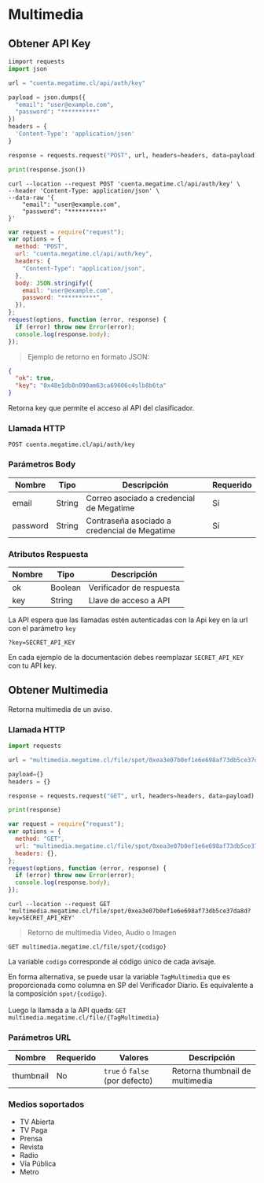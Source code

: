 # Multimedia

## Obtener API Key

```python
iimport requests
import json

url = "cuenta.megatime.cl/api/auth/key"

payload = json.dumps({
  "email": "user@example.com",
  "password": "**********"
})
headers = {
  'Content-Type': 'application/json'
}

response = requests.request("POST", url, headers=headers, data=payload)

print(response.json())


```

```shell
curl --location --request POST 'cuenta.megatime.cl/api/auth/key' \
--header 'Content-Type: application/json' \
--data-raw '{
    "email": "user@example.com",
    "password": "**********"
}'
```

```javascript
var request = require("request");
var options = {
  method: "POST",
  url: "cuenta.megatime.cl/api/auth/key",
  headers: {
    "Content-Type": "application/json",
  },
  body: JSON.stringify({
    email: "user@example.com",
    password: "**********",
  }),
};
request(options, function (error, response) {
  if (error) throw new Error(error);
  console.log(response.body);
});
```

> Ejemplo de retorno en formato JSON:

```json
{
  "ok": true,
  "key": "0x48e1db8n090am63ca69606c4slb8b6ta"
}
```

Retorna key que permite el acceso al API del clasificador.

### Llamada HTTP

`POST cuenta.megatime.cl/api/auth/key`

### Parámetros Body

| Nombre   | Tipo   | Descripción                                  | Requerido |
| -------- | ------ | -------------------------------------------- | --------- |
| email    | String | Correo asociado a credencial de Megatime     | Sí        |
| password | String | Contraseña asociado a credencial de Megatime | Sí        |

### Atributos Respuesta

| Nombre | Tipo    | Descripción              |
| ------ | ------- | ------------------------ |
| ok     | Boolean | Verificador de respuesta |
| key    | String  | Llave de acceso a API    |

La API espera que las llamadas estén autenticadas con la Api key en la url con el parámetro `key`

`?key=SECRET_API_KEY`

<aside class="notice">
En cada ejemplo de la documentación debes reemplazar <code>SECRET_API_KEY</code> con tu API key.
</aside>

## Obtener Multimedia

Retorna multimedia de un aviso.

### Llamada HTTP

```python
import requests

url = "multimedia.megatime.cl/file/spot/0xea3e07b0ef1e6e698af73db5ce37da8d?key=SECRET_API_KEY"

payload={}
headers = {}

response = requests.request("GET", url, headers=headers, data=payload)

print(response)

```

```javascript
var request = require("request");
var options = {
  method: "GET",
  url: "multimedia.megatime.cl/file/spot/0xea3e07b0ef1e6e698af73db5ce37da8d?key=SECRET_API_KEY",
  headers: {},
};
request(options, function (error, response) {
  if (error) throw new Error(error);
  console.log(response.body);
});
```

```shell
curl --location --request GET 'multimedia.megatime.cl/file/spot/0xea3e07b0ef1e6e698af73db5ce37da8d?key=SECRET_API_KEY'
```

> Retorno de multimedia Video, Audio o Imagen

`GET multimedia.megatime.cl/file/spot/{codigo}`

La variable `codigo` corresponde al código único de cada avisaje.

<aside class="success">
En forma alternativa, se puede usar la variable <code>TagMultimedia</code> que es proporcionada como columna en SP del Verificador Diario. Es equivalente a la composición <code>spot/{codigo}</code>.
<br>
<br>
Luego la llamada a la API queda: <code>GET multimedia.megatime.cl/file/{TagMultimedia}</code>

</aside>

### Parámetros URL

| Nombre    | Requerido | Valores                        | Descripción                     |
| --------- | --------- | ------------------------------ | ------------------------------- |
| thumbnail | No        | `true` ó `false` (por defecto) | Retorna thumbnail de multimedia |

### Medios soportados

- TV Abierta
- TV Paga
- Prensa
- Revista
- Radio
- Vía Pública
- Metro
